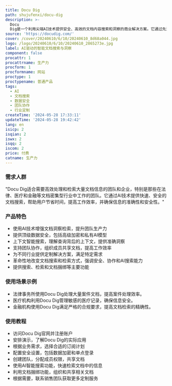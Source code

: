```yaml
---
title: Docu Dig
path: shujufenxi/docu-dig
description: >-
  Docu
  Dig是一个利用尖端AI技术提供安全、高效的文档内容搜索和洞察的商业解决方案。它通过先进的加密技术保护数据安全，提供上下文智能搜索，与传统搜索方法相比，能够提供更准确的文档洞察，提高团队效率，并改善信息获取。此外，它还支持团队协作，允许团队成员在共享文档上协作，提高工作效率。适用于需要处理大量文档的行业，如法律、医疗和金融领域。
source: 'https://docudig.com/'
cover: /cover/20240610/6/10/20240610_8d68a044.jpg
logo: /logo/20240610/6/10/20240610_2865273e.jpg
label: AI驱动的智能文档搜索与洞察
component: false
procattr: 1
procattrname: 生产力
procform: 1
procformname: 网站
proctype: 1
proctypename: 普通产品
tags:
  - AI
  - 文档搜索
  - 数据安全
  - 团队协作
  - 行业定制
createTime: '2024-05-28 17:33:11'
updateTime: '2024-05-28 19:42:42'
lang: en
isicp: 2
isqian: 2
iswx: 2
isqq: 2
iscom: 2
price: 付费
catname: 生产力
---
```




### 需求人群
"Docu Dig适合需要高效处理和检索大量文档信息的团队和企业，特别是那些在法律、医疗和金融等文档密集型行业中工作的团队。它通过AI技术提供快速、安全的文档搜索，帮助用户节省时间，提高工作效率，并确保信息的准确性和安全性。"

### 产品特色
* 使用AI技术增强文档洞察检索，提升团队生产力
* 提供顶级数据安全，包括高级加密和私有AI模型
* 上下文智能搜索，理解查询背后的上下文，提供准确洞察
* 支持团队协作，组织成员共享文档，提高工作效率
* 为不同行业提供定制解决方案，满足特定需求
* 革命性地改变文档搜索和检索方式，强调安全、协作和AI搜索能力
* 提供搜索、检索和文档捆绑等主要功能

### 使用场景示例
* 法律事务所使用Docu Dig处理大量案件文档，提高案件处理效率。
* 医疗机构利用Docu Dig管理敏感的医疗记录，确保信息安全。
* 金融机构使用Docu Dig满足严格的合规要求，提高文档检索的精确性。

### 使用教程
* 访问Docu Dig官网并注册账户
* 安排演示，了解Docu Dig的实际应用
* 根据业务需求，选择合适的订阅计划
* 配置安全设置，包括数据加密和单点登录
* 创建团队，分配成员权限，共享文档
* 使用AI智能搜索功能，快速检索文档中的信息
* 利用文档捆绑功能，组织和共享相关文档
* 根据需要，联系销售团队获取更多定制服务

  
